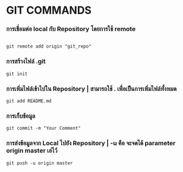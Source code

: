 ﻿# GIT  COMMANDS
### การเชื่อมต่อ local กับ Repository โดยการใช้ remote
```

git remote add origin "git_repo"

```
 
### การสร้างไฟล์ .git

```
git init

```
### การเพิ่มไฟล์เข้าไปใน Repository  |  สามารถใช้ . เพื่อเป็นการเพิ่มไฟล์ทั้งหมด
```
git add README.md
```
### การเก็บข้อมูล
```
git commit -m "Your Comment"
```
### การส่งข้อมูลจาก Local ไปยัง Repository | -u คือ จะจดได้ parameter origin master เอ่ไว้
```
git push -u origin master
```
